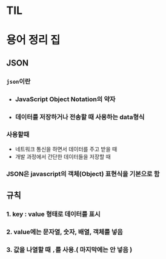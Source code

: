 # TIL

# 용어 정리 집

## JSON

### `json`이란

-   ### JavaScript Object Notation의 약자
-   ### 데이터를 저장하거나 전송할 때 사용하는 data형식

### 사용할때

-   네트워크 통신을 하면서 데이터를 주고 받을 때
-   개발 과정에서 간단한 데이터들을 저장할 때

### JSON은 javascript의 객체(Object) 표현식을 기본으로 함

## 규칙

### 1. key : value 형태로 데이터를 표시

### 2. value에는 문자열, 숫자, 배열, 객체를 넣음

### 3. 값을 나열할 때 `,`를 사용.( 마지막에는 안 넣음 )
